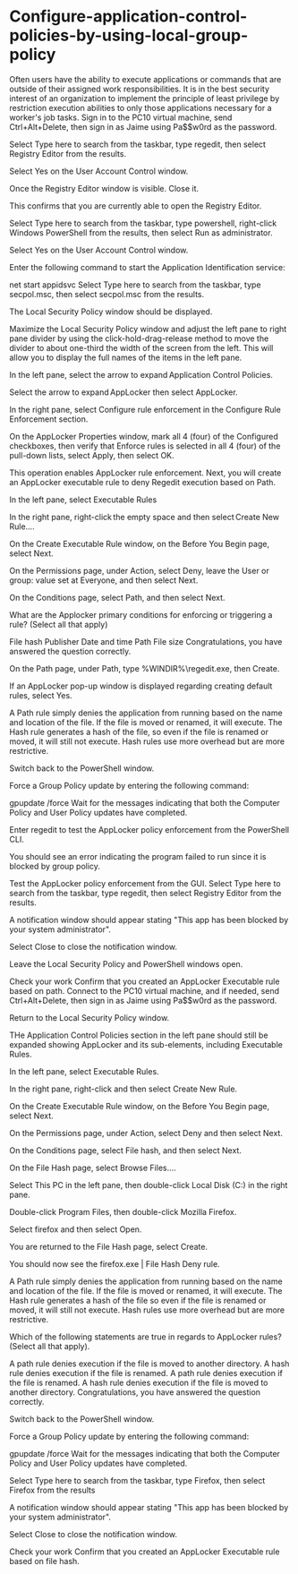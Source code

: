 # Configure-application-control-policies-by-using-local-group-policy
Often users have the ability to execute applications or commands that are outside of their assigned work responsibilities. It is in the best security interest of an organization to implement the principle of least privilege by restriction execution abilities to only those applications necessary for a worker's job tasks. 
Sign in to the PC10 virtual machine, send Ctrl+Alt+Delete, then sign in as Jaime using Pa$$w0rd as the password.

Select Type here to search from the taskbar, type regedit, then select Registry Editor from the results.

Select Yes on the User Account Control window.

Once the Registry Editor window is visible. Close it.

This confirms that you are currently able to open the Registry Editor.

Select Type here to search from the taskbar, type powershell, right-click Windows PowerShell from the results, then select Run as administrator.

Select Yes on the User Account Control window.

Enter the following command to start the Application Identification service:

net start appidsvc
Select Type here to search from the taskbar, type secpol.msc, then select secpol.msc from the results.

The Local Security Policy window should be displayed.

Maximize the Local Security Policy window and adjust the left pane to right pane divider by using the click-hold-drag-release method to move the divider to about one-third the width of the screen from the left. This will allow you to display the full names of the items in the left pane.

In the left pane, select the arrow to expand Application Control Policies.

Select the arrow to expand AppLocker then select AppLocker.

In the right pane, select Configure rule enforcement in the Configure Rule Enforcement section.

On the AppLocker Properties window, mark all 4 (four) of the Configured checkboxes, then verify that Enforce rules is selected in all 4 (four) of the pull-down lists, select Apply, then select OK.

This operation enables AppLocker rule enforcement. Next, you will create an AppLocker executable rule to deny Regedit execution based on Path.

In the left pane, select Executable Rules

In the right pane, right-click the empty space and then select Create New Rule….

On the Create Executable Rule window, on the Before You Begin page, select Next.

On the Permissions page, under Action, select Deny, leave the User or group: value set at Everyone, and then select Next.

On the Conditions page, select Path, and then select Next.

What are the Applocker primary conditions for enforcing or triggering a rule? (Select all that apply)

File hash
Publisher
Date and time
Path
File size
Congratulations, you have answered the question correctly.

On the Path page, under Path, type %WINDIR%\regedit.exe, then Create.

If an AppLocker pop-up window is displayed regarding creating default rules, select Yes.

A Path rule simply denies the application from running based on the name and location of the file. If the file is moved or renamed, it will execute. The Hash rule generates a hash of the file, so even if the file is renamed or moved, it will still not execute. Hash rules use more overhead but are more restrictive.

Switch back to the PowerShell window.

Force a Group Policy update by entering the following command:

gpupdate /force
Wait for the messages indicating that both the Computer Policy and User Policy updates have completed.

Enter regedit to test the AppLocker policy enforcement from the PowerShell CLI.

You should see an error indicating the program failed to run since it is blocked by group policy.

Test the AppLocker policy enforcement from the GUI. Select Type here to search from the taskbar, type regedit, then select Registry Editor from the results.

A notification window should appear stating "This app has been blocked by your system administrator".

Select Close to close the notification window.

Leave the Local Security Policy and PowerShell windows open.

Check your work
Confirm that you created an AppLocker Executable rule based on path.
Connect to the PC10 virtual machine, and if needed, send Ctrl+Alt+Delete, then sign in as Jaime using Pa$$w0rd as the password.

Return to the Local Security Policy window.

THe Application Control Policies section in the left pane should still be expanded showing AppLocker and its sub-elements, including Executable Rules.

In the left pane, select Executable Rules.

In the right pane, right-click and then select Create New Rule.

On the Create Executable Rule window, on the Before You Begin page, select Next.

On the Permissions page, under Action, select Deny and then select Next.

On the Conditions page, select File hash, and then select Next.

On the File Hash page, select Browse Files….

Select This PC in the left pane, then double-click Local Disk (C:) in the right pane.

Double-click Program Files, then double-click Mozilla Firefox.

Select firefox and then select Open.

You are returned to the File Hash page, select Create.

You should now see the firefox.exe | File Hash Deny rule.

A Path rule simply denies the application from running based on the name and location of the file. If the file is moved or renamed, it will execute. The Hash rule generates a hash of the file so even if the file is renamed or moved, it will still not execute. Hash rules use more overhead but are more restrictive.

Which of the following statements are true in regards to AppLocker rules? (Select all that apply).

A path rule denies execution if the file is moved to another directory.
A hash rule denies execution if the file is renamed.
A path rule denies execution if the file is renamed.
A hash rule denies execution if the file is moved to another directory.
Congratulations, you have answered the question correctly.

Switch back to the PowerShell window.

Force a Group Policy update by entering the following command:

gpupdate /force
Wait for the messages indicating that both the Computer Policy and User Policy updates have completed.

Select Type here to search from the taskbar, type Firefox, then select Firefox from the results

A notification window should appear stating "This app has been blocked by your system administrator".

Select Close to close the notification window.

Check your work
Confirm that you created an AppLocker Executable rule based on file hash.

